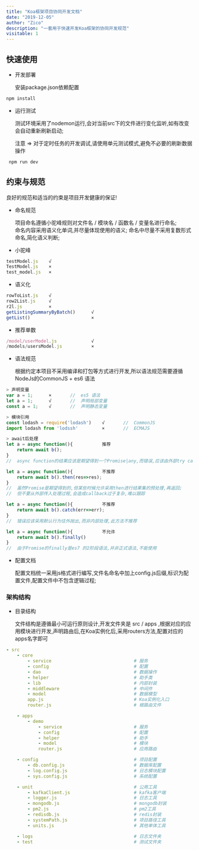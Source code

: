 ```yaml
---
title: "Koa框架项目协同开发文档"
date: "2019-12-05"
author: "Zico"
description: "一套用于快速开发Koa框架的协同开发规范"
visitable: 1
---
```


## 快速使用

* 开发部署

    安装package.json依赖配置

```cmd
npm install
```

* 运行测试

    测试环境采用了nodemon运行,会对当前src下的文件进行变化监听,如有改变会自动重新刷新启动;

    注意 => 对于定时任务的开发调试,请使用单元测试模式,避免不必要的刷新数据操作

```cmd
 npm run dev
```

## 约束与规范

良好的规范和适当的约束是项目开发健康的保证!

* 命名规范

    项目命名遵循小驼峰规则对文件名 / 模块名 / 函数名 / 变量名进行命名;  
    命名内容采用语义化单词,并尽量体现使用的语义;
    命名中尽量不采用复数形式命名,简化语义判断;

* 小驼峰

```javascript
testModel.js    √
TestModel.js    ×
test_model.js   ×
```

* 语义化

```javascript
rowToList.js    √
row2List.js     √
r2l.js          ×
getListingSummaryByBatch()      √
getList()                       ×
```

* 推荐单数

```javascript
/model/userModel.js             √
/models/usersModel.js           ×
```

* 语法规范

    根据约定本项目不采用编译和打包等方式进行开发,所以语法规范需要遵循NodeJs的CommonJS + es6 语法

```javascript
> 声明变量
var a = 1;      ×       //  es5 语法
let a = 1;      √       //  声明局部变量
const a = 1;    √       //  声明静态变量

> 模块引用
const lodash = require('lodash')    √       //  CommonJS
import lodash from 'lodssh'         ×       //  ECMAJS

> await后处理
let a = async function(){           推荐
    return await b();
}
//  async function的结果应该是期望得到一个Promise|any,而错误,应该由外部try catch进行捕获,简化逻辑层级结构

let a = async function(){           不推荐
    return await b().then(res=>res);
}
//  虽然Promise是期望得到的,但某些时候允许采用then进行结果集的预处理,再返回;
//  但不要从外部传入处理过程,会造成callback过于复杂,难以跟踪

let a = async function(){           不推荐
    return await b().catch(err=>err);
}
//  错误应该采用默认行为往外抛出,而非内部处理,此方法不推荐

let a = async function(){           不允许
    return await b().finally()
}
//  由于Promise的finally是es7 的2阶段语法,并非正式语法,不能使用
```

* 配置文档

    配置文档统一采用js格式进行编写,文件名命名中加上config.js后缀,标识为配置文件,配置文件中不包含逻辑过程;

### 架构结构

* 目录结构

    文件结构是遵循最小可运行原则设计,开发文件夹是 src / apps ,根据对应的应用模块进行开发,声明路由后,在Koa实例化后,采用routers方法,配置对应的apps名字即可

```yml
- src
    - core
        - service                               # 服务
        - config                                # 配置
        - dao                                   # 数据操作
        - helper                                # 助手类
        - lib                                   # 内部封装
        - middleware                            # 中间件
        - model                                 # 数据模型
        app.js                                  # Koa实例化入口
        router.js                               # 根路由文件

    - apps
        - demo
            - service                           # 服务
            - config                            # 配置
            - helper                            # 助手
            - model                             # 模块
            router.js                           # 应用路由

    - config                                    # 项目配置
        - db.config.js                          # 数据库配置
        - log.config.js                         # 日志模块配置
        - sys.config.js                         # 系统配置

    - unit                                      # 公用工具
        - kafkaClient.js                        # kafka客户端
        - logger.js                             # 日志工具
        - mongodb.js                            # mongodb封装
        - pm2.js                                # pm2工具
        - redisdb.js                            # redis封装
        - systemPath.js                         # 项目路径工具
        - units.js                              # 其他单体工具

    - logs                                      # 日志文件夹
    - test                                      # 测试文件夹
```
